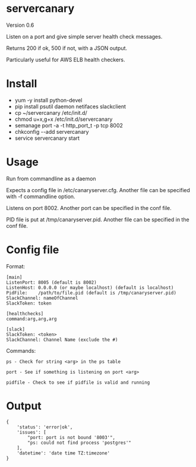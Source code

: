 # servercanary

Version 0.6

Listen on a port and give simple server health check messages.

Returns 200 if ok, 500 if not, with a JSON output.

Particularly useful for AWS ELB health checkers.

# Install

- yum -y install python-devel
- pip install psutil daemon netifaces slackclient
- cp ~/servercanary /etc/init.d/
- chmod u+x,g+x /etc/init.d/servercanary
- semanage port -a -t http_port_t -p tcp 8002
- chkconfig --add servercanary
- service servercanary start

# Usage

Run from commandline as a daemon

Expects a config file in /etc/canaryserver.cfg.  Another file can be specified with -f commandline option.

Listens on port 8002.  Another port can be specified in the conf file.

PID file is put at /tmp/canaryserver.pid.  Another file can be specified in the conf file.

# Config file

Format:

```
[main]
ListenPort: 8005 (default is 8002)
ListenHost: 0.0.0.0 (or maybe localhost) (default is localhost)
PidFile:    /path/to/file.pid (default is /tmp/canaryserver.pid)
SlackChannel: nameOfChannel
SlackToken: token

[healthchecks]
command:arg,arg,arg

[slack]
SlackToken: <token>
SlackChannel: Channel Name (exclude the #)
```

Commands:

    ps - Check for string <arg> in the ps table

    port - See if something is listening on port <arg>

    pidfile - Check to see if pidfile is valid and running

# Output

```
{
    'status': 'error|ok',
    'issues': [
        "port: port is not bound '8003'",
        "ps: could not find process 'postgres'"
    ],
    'datetime': 'date time TZ:timezone'
}
```

